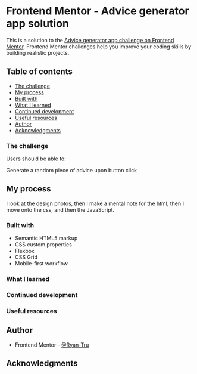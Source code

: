 # Frontend Mentor - Advice generator app solution

This is a solution to the [Advice generator app challenge on Frontend Mentor](https://www.frontendmentor.io/challenges/advice-generator-app-QdUG-13db). Frontend Mentor challenges help you improve your coding skills by building realistic projects.

## Table of contents

  - [The challenge](#the-challenge)
  - [My process](#my-process)
  - [Built with](#built-with)
  - [What I learned](#what-i-learned)
  - [Continued development](#continued-development)
  - [Useful resources](#useful-resources)
  - [Author](#author)
  - [Acknowledgments](#acknowledgments)

### The challenge

Users should be able to:

Generate a random piece of advice upon button click

## My process

I look at the design photos, then I make a mental note for the html, then I move onto the css, and then the JavaScript.

### Built with

- Semantic HTML5 markup
- CSS custom properties
- Flexbox
- CSS Grid
- Mobile-first workflow

### What I learned


### Continued development

### Useful resources


## Author

- Frontend Mentor - [@Ryan-Tru](https://www.frontendmentor.io/profile/Ryan-Tru)

## Acknowledgments


